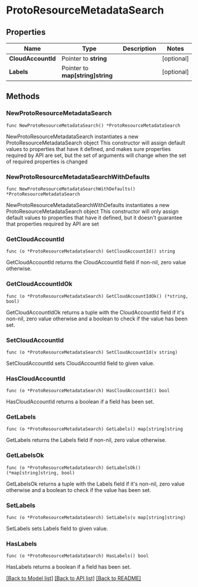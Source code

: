 # ProtoResourceMetadataSearch

## Properties

Name | Type | Description | Notes
------------ | ------------- | ------------- | -------------
**CloudAccountId** | Pointer to **string** |  | [optional] 
**Labels** | Pointer to **map[string]string** |  | [optional] 

## Methods

### NewProtoResourceMetadataSearch

`func NewProtoResourceMetadataSearch() *ProtoResourceMetadataSearch`

NewProtoResourceMetadataSearch instantiates a new ProtoResourceMetadataSearch object
This constructor will assign default values to properties that have it defined,
and makes sure properties required by API are set, but the set of arguments
will change when the set of required properties is changed

### NewProtoResourceMetadataSearchWithDefaults

`func NewProtoResourceMetadataSearchWithDefaults() *ProtoResourceMetadataSearch`

NewProtoResourceMetadataSearchWithDefaults instantiates a new ProtoResourceMetadataSearch object
This constructor will only assign default values to properties that have it defined,
but it doesn't guarantee that properties required by API are set

### GetCloudAccountId

`func (o *ProtoResourceMetadataSearch) GetCloudAccountId() string`

GetCloudAccountId returns the CloudAccountId field if non-nil, zero value otherwise.

### GetCloudAccountIdOk

`func (o *ProtoResourceMetadataSearch) GetCloudAccountIdOk() (*string, bool)`

GetCloudAccountIdOk returns a tuple with the CloudAccountId field if it's non-nil, zero value otherwise
and a boolean to check if the value has been set.

### SetCloudAccountId

`func (o *ProtoResourceMetadataSearch) SetCloudAccountId(v string)`

SetCloudAccountId sets CloudAccountId field to given value.

### HasCloudAccountId

`func (o *ProtoResourceMetadataSearch) HasCloudAccountId() bool`

HasCloudAccountId returns a boolean if a field has been set.

### GetLabels

`func (o *ProtoResourceMetadataSearch) GetLabels() map[string]string`

GetLabels returns the Labels field if non-nil, zero value otherwise.

### GetLabelsOk

`func (o *ProtoResourceMetadataSearch) GetLabelsOk() (*map[string]string, bool)`

GetLabelsOk returns a tuple with the Labels field if it's non-nil, zero value otherwise
and a boolean to check if the value has been set.

### SetLabels

`func (o *ProtoResourceMetadataSearch) SetLabels(v map[string]string)`

SetLabels sets Labels field to given value.

### HasLabels

`func (o *ProtoResourceMetadataSearch) HasLabels() bool`

HasLabels returns a boolean if a field has been set.


[[Back to Model list]](../README.md#documentation-for-models) [[Back to API list]](../README.md#documentation-for-api-endpoints) [[Back to README]](../README.md)


